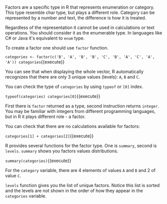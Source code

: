 Factors are a specific type in R that represents enumeration or category.
This type resemble char type, but plays a different role.
Category can be represented by a number and text, the difference is how it is treated.

Regardless of the representation it cannot be used in calculations or text operations. You should consider it as the enumerable type. In languages like C# or Java it's equivalent to `enum` type.

To create a factor one should use `factor` function.

`categories <- factor(c('B', 'A', 'B', 'B', 'C', 'B', 'A', 'C', 'A', 'A'))
categories`{{execute}}

You can see that when displaying the whole vector, R automatically recognizes that there are only 3 unique values (levels): `A`, `B` and `C`.

You can check the type of `categories` by using `typeof` or `[0]` index.

`typeof(categories)
categories[0]`{{execute}}

First there is `factor` returned as a type, second instruction returns `integer`. You may be familiar with integers from different programming languages, but in R it plays different role - a factor.

You can check that there are no calculations available for factors:

`categories[1] + categories[2]`{{execute}}

R provides several functions for the factor type.
One is `summary`, second is `levels`. `summary` shows you factors values distributions.

`summary(categories)`{{execute}}

For the `category` variable, there are 4 elements of values `A` and `B` and 2 of value `C`.

`levels` function gives you the list of unique factors. Notice this list is sorted and the levels are not shown in the order of how they appear in the `categories` variable.

